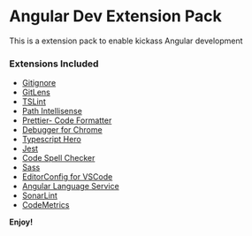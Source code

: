 # Angular Dev Extension Pack
This is a extension pack to enable kickass Angular development

### Extensions Included
* [Gitignore](https://marketplace.visualstudio.com/items?itemName=codezombiech.gitignore)
* [GitLens](https://marketplace.visualstudio.com/items?itemName=eamodio.gitlens)
* [TSLint](https://marketplace.visualstudio.com/items?itemName=eg2.tslint)
* [Path Intellisense](https://marketplace.visualstudio.com/items?itemName=christian-kohler.path-intellisense)
* [Prettier- Code Formatter](https://marketplace.visualstudio.com/items?itemName=esbenp.prettier-vscode)
* [Debugger for Chrome](https://marketplace.visualstudio.com/items?itemName=msjsdiag.debugger-for-chrome)
* [Typescript Hero](https://marketplace.visualstudio.com/items?itemName=rbbit.typescript-hero)
* [Jest](https://marketplace.visualstudio.com/items?itemName=Orta.vscode-jest)
* [Code Spell Checker](https://marketplace.visualstudio.com/items?itemName=streetsidesoftware.code-spell-checker)
* [Sass](https://marketplace.visualstudio.com/items?itemName=robinbentley.sass-indented)
* [EditorConfig for VSCode](https://marketplace.visualstudio.com/items?itemName=EditorConfig.EditorConfig)
* [Angular Language Service](https://marketplace.visualstudio.com/items?itemName=Angular.ng-template#overview)
* [SonarLint](https://marketplaace.visualstudio.com/items?itemName=SonarSource.sonarlint-vscode)
* [CodeMetrics](https://marketplace.visualstudio.com/items?itemName=kisstkondoros.vscode-codemetrics)

**Enjoy!**
